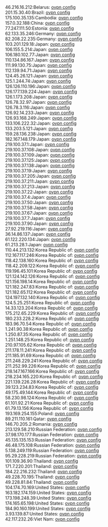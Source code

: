 46.216.16.212:Belarus: [ovpn config](vpn/46_216_16_212.ovpn)  
201.15.30.40:Brazil: [ovpn config](vpn/201_15_30_40.ovpn)  
175.100.35.135:Cambodia: [ovpn config](vpn/175_100_35_135.ovpn)  
157.0.32.188:China: [ovpn config](vpn/157_0_32_188.ovpn)  
77.247.111.50:Estonia: [ovpn config](vpn/77_247_111_50.ovpn)  
62.133.35.246:Germany: [ovpn config](vpn/62_133_35_246.ovpn)  
82.208.22.235:Germany: [ovpn config](vpn/82_208_22_235.ovpn)  
103.201.129.18:Japan: [ovpn config](vpn/103_201_129_18.ovpn)  
106.155.5.214:Japan: [ovpn config](vpn/106_155_5_214.ovpn)  
106.180.102.77:Japan: [ovpn config](vpn/106_180_102_77.ovpn)  
110.134.86.167:Japan: [ovpn config](vpn/110_134_86_167.ovpn)  
111.99.130.75:Japan: [ovpn config](vpn/111_99_130_75.ovpn)  
112.139.94.71:Japan: [ovpn config](vpn/112_139_94_71.ovpn)  
124.45.26.121:Japan: [ovpn config](vpn/124_45_26_121.ovpn)  
125.1.244.74:Japan: [ovpn config](vpn/125_1_244_74.ovpn)  
126.126.110.196:Japan: [ovpn config](vpn/126_126_110_196.ovpn)  
126.177.139.224:Japan: [ovpn config](vpn/126_177_139_224.ovpn)  
126.1.173.208:Japan: [ovpn config](vpn/126_1_173_208.ovpn)  
126.78.32.97:Japan: [ovpn config](vpn/126_78_32_97.ovpn)  
126.78.3.116:Japan: [ovpn config](vpn/126_78_3_116.ovpn)  
126.92.14.233:Japan: [ovpn config](vpn/126_92_14_233.ovpn)  
126.93.168.249:Japan: [ovpn config](vpn/126_93_168_249.ovpn)  
133.106.222.32:Japan: [ovpn config](vpn/133_106_222_32.ovpn)  
133.203.5.121:Japan: [ovpn config](vpn/133_203_5_121.ovpn)  
159.28.136.238:Japan: [ovpn config](vpn/159_28_136_238.ovpn)  
182.167.148.179:Japan: [ovpn config](vpn/182_167_148_179.ovpn)  
219.100.37.1:Japan: [ovpn config](vpn/219_100_37_1.ovpn)  
219.100.37.108:Japan: [ovpn config](vpn/219_100_37_108.ovpn)  
219.100.37.109:Japan: [ovpn config](vpn/219_100_37_109.ovpn)  
219.100.37.125:Japan: [ovpn config](vpn/219_100_37_125.ovpn)  
219.100.37.138:Japan: [ovpn config](vpn/219_100_37_138.ovpn)  
219.100.37.19:Japan: [ovpn config](vpn/219_100_37_19.ovpn)  
219.100.37.205:Japan: [ovpn config](vpn/219_100_37_205.ovpn)  
219.100.37.211:Japan: [ovpn config](vpn/219_100_37_211.ovpn)  
219.100.37.213:Japan: [ovpn config](vpn/219_100_37_213.ovpn)  
219.100.37.22:Japan: [ovpn config](vpn/219_100_37_22.ovpn)  
219.100.37.4:Japan: [ovpn config](vpn/219_100_37_4.ovpn)  
219.100.37.50:Japan: [ovpn config](vpn/219_100_37_50.ovpn)  
219.100.37.58:Japan: [ovpn config](vpn/219_100_37_58.ovpn)  
219.100.37.67:Japan: [ovpn config](vpn/219_100_37_67.ovpn)  
219.100.37.7:Japan: [ovpn config](vpn/219_100_37_7.ovpn)  
219.100.37.90:Japan: [ovpn config](vpn/219_100_37_90.ovpn)  
27.92.219.116:Japan: [ovpn config](vpn/27_92_219_116.ovpn)  
36.14.86.137:Japan: [ovpn config](vpn/36_14_86_137.ovpn)  
61.122.220.134:Japan: [ovpn config](vpn/61_122_220_134.ovpn)  
61.213.28.1:Japan: [ovpn config](vpn/61_213_28_1.ovpn)  
110.44.213.132:Korea Republic of: [ovpn config](vpn/110_44_213_132.ovpn)  
112.167.117.246:Korea Republic of: [ovpn config](vpn/112_167_117_246.ovpn)  
118.42.138.160:Korea Republic of: [ovpn config](vpn/118_42_138_160.ovpn)  
118.42.209.122:Korea Republic of: [ovpn config](vpn/118_42_209_122.ovpn)  
119.196.45.101:Korea Republic of: [ovpn config](vpn/119_196_45_101.ovpn)  
121.124.142.126:Korea Republic of: [ovpn config](vpn/121_124_142_126.ovpn)  
121.156.198.14:Korea Republic of: [ovpn config](vpn/121_156_198_14.ovpn)  
121.182.247.83:Korea Republic of: [ovpn config](vpn/121_182_247_83.ovpn)  
121.182.65.112:Korea Republic of: [ovpn config](vpn/121_182_65_112.ovpn)  
124.197.132.140:Korea Republic of: [ovpn config](vpn/124_197_132_140.ovpn)  
124.5.25.251:Korea Republic of: [ovpn config](vpn/124_5_25_251.ovpn)  
14.33.123.204:Korea Republic of: [ovpn config](vpn/14_33_123_204.ovpn)  
175.212.65.229:Korea Republic of: [ovpn config](vpn/175_212_65_229.ovpn)  
180.233.228.2:Korea Republic of: [ovpn config](vpn/180_233_228_2.ovpn)  
183.96.70.54:Korea Republic of: [ovpn config](vpn/183_96_70_54.ovpn)  
1.241.90.38:Korea Republic of: [ovpn config](vpn/1_241_90_38.ovpn)  
1.250.87.35:Korea Republic of: [ovpn config](vpn/1_250_87_35.ovpn)  
1.251.148.25:Korea Republic of: [ovpn config](vpn/1_251_148_25.ovpn)  
210.97.105.62:Korea Republic of: [ovpn config](vpn/210_97_105_62.ovpn)  
211.178.11.241:Korea Republic of: [ovpn config](vpn/211_178_11_241.ovpn)  
211.185.91.69:Korea Republic of: [ovpn config](vpn/211_185_91_69.ovpn)  
211.248.229.241:Korea Republic of: [ovpn config](vpn/211_248_229_241.ovpn)  
211.252.99.226:Korea Republic of: [ovpn config](vpn/211_252_99_226.ovpn)  
218.147.167.166:Korea Republic of: [ovpn config](vpn/218_147_167_166.ovpn)  
218.234.165.220:Korea Republic of: [ovpn config](vpn/218_234_165_220.ovpn)  
221.139.226.28:Korea Republic of: [ovpn config](vpn/221_139_226_28.ovpn)  
39.123.234.83:Korea Republic of: [ovpn config](vpn/39_123_234_83.ovpn)  
49.175.49.144:Korea Republic of: [ovpn config](vpn/49_175_49_144.ovpn)  
58.230.98.124:Korea Republic of: [ovpn config](vpn/58_230_98_124.ovpn)  
61.101.92.21:Korea Republic of: [ovpn config](vpn/61_101_92_21.ovpn)  
61.79.13.156:Korea Republic of: [ovpn config](vpn/61_79_13_156.ovpn)  
193.169.254.155:Poland: [ovpn config](vpn/193_169_254_155.ovpn)  
89.211.110.161:Qatar: [ovpn config](vpn/89_211_110_161.ovpn)  
146.70.205.2:Romania: [ovpn config](vpn/146_70_205_2.ovpn)  
213.129.58.210:Russian Federation: [ovpn config](vpn/213_129_58_210.ovpn)  
37.98.170.177:Russian Federation: [ovpn config](vpn/37_98_170_177.ovpn)  
45.135.135.153:Russian Federation: [ovpn config](vpn/45_135_135_153.ovpn)  
46.48.175.108:Russian Federation: [ovpn config](vpn/46_48_175_108.ovpn)  
5.138.249.119:Russian Federation: [ovpn config](vpn/5_138_249_119.ovpn)  
95.29.228.219:Russian Federation: [ovpn config](vpn/95_29_228_219.ovpn)  
101.109.36.90:Thailand: [ovpn config](vpn/101_109_36_90.ovpn)  
171.7.220.201:Thailand: [ovpn config](vpn/171_7_220_201.ovpn)  
184.22.216.232:Thailand: [ovpn config](vpn/184_22_216_232.ovpn)  
49.228.70.195:Thailand: [ovpn config](vpn/49_228_70_195.ovpn)  
49.228.81.84:Thailand: [ovpn config](vpn/49_228_81_84.ovpn)  
104.174.70.169:United States: [ovpn config](vpn/104_174_70_169.ovpn)  
163.182.174.159:United States: [ovpn config](vpn/163_182_174_159.ovpn)  
173.198.248.39:United States: [ovpn config](vpn/173_198_248_39.ovpn)  
174.165.65.198:United States: [ovpn config](vpn/174_165_65_198.ovpn)  
184.90.160.199:United States: [ovpn config](vpn/184_90_160_199.ovpn)  
3.93.139.87:United States: [ovpn config](vpn/3_93_139_87.ovpn)  
42.117.232.26:Viet Nam: [ovpn config](vpn/42_117_232_26.ovpn)  
